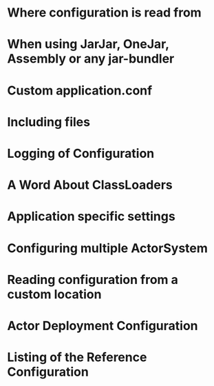 # Where configuration is read from
# When using JarJar, OneJar, Assembly or any jar-bundler
# Custom application.conf
# Including files
# Logging of Configuration
# A Word About ClassLoaders
# Application specific settings
# Configuring multiple ActorSystem
# Reading configuration from a custom location
# Actor Deployment Configuration
# Listing of the Reference Configuration
